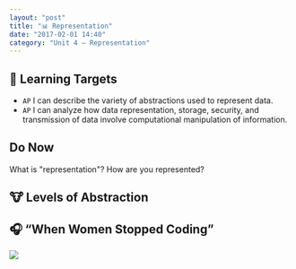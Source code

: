 ```yaml
---
layout: "post"
title: "📊 Representation"
date: "2017-02-01 14:40"
category: "Unit 4 – Representation"
---
```


## 🎯 Learning Targets
- `AP` I can describe the variety of abstractions used to represent data.
- `AP` I can analyze how data representation, storage, security, and transmission of data involve computational manipulation of information.

## Do Now
What is "representation"?
How are you represented?

## 🐮 Levels of Abstraction


## 🎧 “When Women Stopped Coding”
![]({{site.baseurl}}/images/womenMajors.png)
